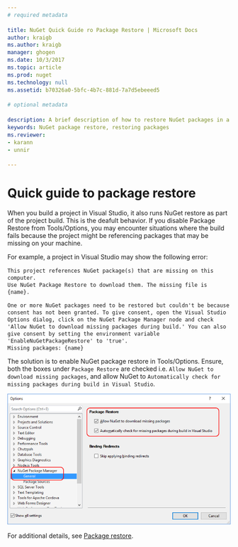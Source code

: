 ```yaml
---
# required metadata

title: NuGet Quick Guide ro Package Restore | Microsoft Docs
author: kraigb
ms.author: kraigb
manager: ghogen
ms.date: 10/3/2017
ms.topic: article
ms.prod: nuget
ms.technology: null
ms.assetid: b70326a0-5bfc-4b7c-881d-7a7d5ebeeed5

# optional metadata

description: A brief description of how to restore NuGet packages in a project.
keywords: NuGet package restore, restoring packages
ms.reviewer:
- karann
- unnir

---
```


# Quick guide to package restore

When you build a project in Visual Studio, it also runs NuGet restore as part of the project build. This is the deafult behavior. If you disable Package Restore from Tools/Options, you may encounter situations where the build fails because the project might be referencing packages that may be missing on your machine.

For example, a project in Visual Studio may show the following error:

```
This project references NuGet package(s) that are missing on this computer.
Use NuGet Package Restore to download them. The missing file is {name}.
```

```
One or more NuGet packages need to be restored but couldn't be because consent has not been granted. To give consent, open the Visual Studio Options dialog, click on the NuGet Package Manager node and check 'Allow NuGet to download missing packages during build.' You can also give consent by setting the environment variable 'EnableNuGetPackageRestore' to 'true'.
Missing packages: {name}	
```

The solution is to enable NuGet package restore in Tools/Options. Ensure, both the boxes under `Package Restore` are checked i.e. `Allow NuGet to download missing packages`, and allow NuGet to `Automatically check for missing packages during build in Visual Studio`. 

![enable NuGet package restore in Tool/Options](../Consume-Packages/media/restore-01-autorestoreoptions.png)

For additional details, see [Package restore](../Consume-Packages/Package-Restore#enabling-and-disabling-package-restore).
